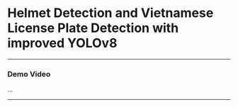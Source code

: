# Helmet Detection and Vietnamese License Plate Detection with improved YOLOv8
---------------------------------------------------
### Demo Video
...

----------------------------------------------------

